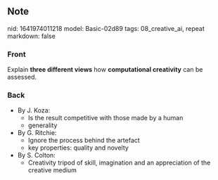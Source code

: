 ## Note
nid: 1641974011218
model: Basic-02d89
tags: 08_creative_ai, repeat
markdown: false

### Front
Explain <b>three different views</b> how <b>computational
creativity</b> can be assessed.

### Back
<ul>
  <li>By J. Koza:
  <ul>
    <li>Is the result competitive with those made by a human
    <li>generality
  </ul>
  <li>By G. Ritchie:
  <ul>
    <li>Ignore the process behind the artefact
    <li>key properties: quality and novelty
  </ul>
  <li>By S. Colton:
  <ul>
    <li>Creativity tripod of skill, imagination and an appreciation
    of the creative medium
  </ul>
</ul>
